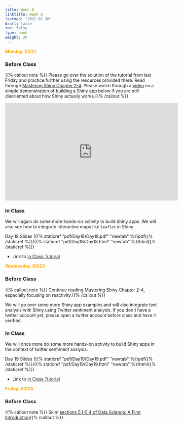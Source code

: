 ```yaml
---
title: Week 8 
linktitle: Week 8
lastmod: "2022-02-20"
draft: false  
toc: false  
type: book  
weight: 20
---
```


<span style="color:orange">**Monday, 02/21**</span>

### Before Class

{{% callout note %}}
Please go over the solution of the tutorial from last Friday and practice further using the resources provided there. Read through [Mastering Shiny Chapter 2-4](https://mastering-shiny.org/basic-intro.html). Please watch through a [video](https://youtu.be/ak_NJCVrJXY) on a simple demonstration of building a Shiny app below if you are still disoriented about how Shiny actually works.{{% /callout %}}

<iframe width="560" height="315" src="https://www.youtube.com/embed/ak_NJCVrJXY" title="YouTube video player" frameborder="0" allow="accelerometer; autoplay; clipboard-write; encrypted-media; gyroscope; picture-in-picture" allowfullscreen></iframe>

### In Class

We will again do some more hands-on activity to build Shiny apps. We will also see how to integrate interactive maps like `leaflet` in Shiny.


Day 18 Slides ({{% staticref "pdf/Day18/Day18.pdf" "newtab" %}}pdf{{% /staticref %}}/{{% staticref "pdf/Day18/Day18.html" "newtab" %}}html{{% /staticref %}})

- Link to [In Class Tutorial](https://github.com/stat220/17-interactive-shiny-examples) 

<span style="color:orange">**Wednesday, 02/23**</span>

### Before Class

{{% callout note %}}
Continue reading [Mastering Shiny Chapter 2-4](https://mastering-shiny.org/basic-intro.html), especially focusing on reactivity.{{% /callout %}}

We will go over some more Shiny app examples and will also integrate text analysis with Shiny using Twitter sentiment analysis. If you don't have a twitter account yet, please open a twitter account before class and have it verified.

### In Class

We will once more do some more hands-on activity to build Shiny apps in the context of twitter sentiment analysis.

Day 19 Slides ({{% staticref "pdf/Day19/Day19.pdf" "newtab" %}}pdf{{% /staticref %}}/{{% staticref "pdf/Day19/Day19.html" "newtab" %}}html{{% /staticref %}})

- Link to [In Class Tutorial](https://github.com/stat220/18-twitter-sentiments-shiny) 

<span style="color:orange">**Friday, 02/25**</span>

### Before Class

{{% callout note %}}
Skim [sections 5.1-5.4 of Data Science: A First Introduction](https://datasciencebook.ca/classification.html#exploring-a-data-set){{% /callout %}}

